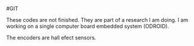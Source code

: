#GIT

These codes are not finished. They are part of a research I am doing. I am working on a single computer board embedded system (ODROID).

The encoders are hall efect sensors.
